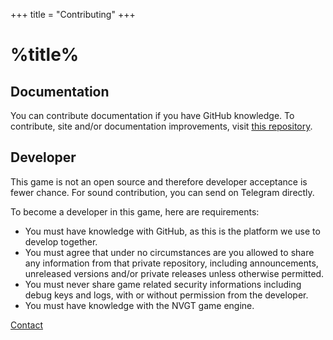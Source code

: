 +++
title = "Contributing"
+++
# %title%
## Documentation
You can contribute documentation if you have GitHub knowledge.
To contribute, site and/or documentation improvements, visit [this repository](https://github.com/harrymkt/mgh).

## Developer
This game is not an open source and therefore developer acceptance is fewer chance. For sound contribution, you can send on Telegram directly.

To become a developer in this game, here are requirements:
- You must have knowledge with GitHub, as this is the platform we use to develop together.
- You must agree that under no circumstances are you allowed to share any information from that private repository, including announcements, unreleased versions and/or private releases unless otherwise permitted.
- You must never share game related security informations including debug keys and logs, with or without permission from the developer.
- You must have knowledge with the NVGT game engine.

[Contact](https://harrymkt.github.io/contact)